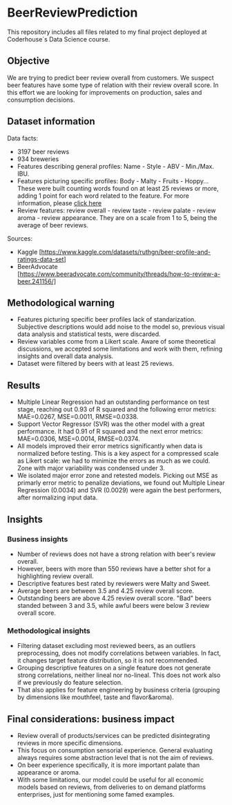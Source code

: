 # BeerReviewPrediction
This repository includes all files related to my final project deployed at Coderhouse´s Data Science course.

## Objective
We are trying to predict beer review overall from customers. We suspect beer features have some type of relation with their review overall score. In this effort we are looking for improvements on production, sales and consumption decisions.

## Dataset information
Data facts:
* 3197 beer reviews
* 934 breweries
* Features describing general profiles: Name - Style - ABV - Min./Max. IBU.
* Features picturing specific profiles: Body - Malty - Fruits - Hoppy... These were built counting words found on at least 25 reviews or more, adding 1 point for each word related to the feature. For more information, please [click here](https://github.com/JulianHorvath/BeerReviewPrediction/blob/main/Beer%20Descriptors%20Simplified.xlsx) 
* Review features: review overall - review taste - review palate - review aroma - review appearance. They are on a scale from 1 to 5, being the average of beer reviews. 

Sources: 
* Kaggle [https://www.kaggle.com/datasets/ruthgn/beer-profile-and-ratings-data-set]
* BeerAdvocate [https://www.beeradvocate.com/community/threads/how-to-review-a-beer.241156/]

## Methodological warning
* Features picturing specific beer profiles lack of standarization. Subjective descriptions would add noise to the model so, previous visual data analysis and statistical tests, were discarded.
* Review variables come from a Likert scale. Aware of some theoretical discussions, we accepted some limitations and work with them, refining insights and overall data analysis.
* Dataset were filtered by beers with at least 25 reviews.

## Results

* Multiple Linear Regression had an outstanding performance on test stage, reaching out 0.93 of R squared and the following error metrics: MAE=0.0267, MSE=0.0011, RMSE=0.0338.
* Support Vector Regressor (SVR) was the other model with a great performance. It had 0.91 of R squared and the next error metrics: MAE=0.0306, MSE=0.0014, RMSE=0.0374.
* All models improved their error metrics significantly when data is normalized before testing. This is a key aspect for a compressed scale as Likert scale: we had to minimize the errors as much as we could. Zone with major variability was condensed under 3.
* We isolated major error zone and retested models. Picking out MSE as primarly error metric to penalize deviations, we found out Multiple Linear Regression (0.0034) and SVR (0.0029) were again the best performers, after normalizing input data.

## Insights
### Business insights
* Number of reviews does not have a strong relation with beer's review overall.
* However, beers with more than 550 reviews have a better shot for a highlighting review overall.
* Descriptive features best rated by reviewers were Malty and Sweet.
* Average beers are between 3.5 and 4.25 review overall score.
* Outstanding beers are above 4.25 review overall score. "Bad" beers standed between 3 and 3.5, while awful beers were below 3 review overall score.

### Methodological insights
* Filtering dataset excluding most reviewed beers, as an outliers preprocessing, does not modify correlations between variables. In fact, it changes target feature distribution, so it is not recommended.
* Grouping descriptive features on a single feature does not generate strong correlations, neither lineal nor no-lineal. This does not work also if we previously do feature selection.
* That also applies for feature engineering by business criteria (grouping by dimensions like mouthfeel, taste and flavor&aroma).

## Final considerations: business impact
* Review overall of products/services can be predicted disintegrating reviews in more specific dimensions.
* This focus on consumption sensorial experience. General evaluating always requires some abstraction level that is not the aim of reviews.
* On beer experience specifically, it is more important palate than appearance or aroma.
* With some limitations, our model could be useful for all economic models based on reviews, from deliveries to on demand platforms enterprises, just for mentioning some famed examples.
